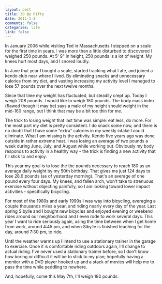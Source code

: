 ```yaml
--- 
layout: post
title: 30 By Fifty
date: 2011-1-3
comments: false
categories: life
link: false
---
```

In January 2006 while visiting Ted in Massachusetts I stepped on a scale for the first time in years. I was more than a little disturbed to discovered I weighed 250 pounds. At 5' 9" in height, 250 pounds is a lot of weight. My knees hurt most days, and I snored loudly.

In June that year I bought a scale, started tracking what I ate, and joined a kendo club near where I lived. By eliminating snacks and unnecessary calories from my diet, and vasting increasing my activity level I managed to lose 57 pounds over the next twelve months.

Since that time my weight has fluctuated, but steadily crept up. Today I weigh 208 pounds. I would like to weigh 180 pounds. The body mass index (flawed though it may be) says a male of my height should weight in the mid-160 range, but I think that may be a bit too thin for me.

The trick to losing weight that last time was simple: eat less, do more. For the most part my diet is pretty consistent. I do snack some now, and there is no doubt that I have some "extra" calories in my weekly intake I could eliminate. What I am missing is the activity. Kendo five years ago was done outside in rather extreme heat. I was losing an average of two pounds a week during June, July, and August while working out. Obviously my body responds to activity in a healthy way - the trick is finding a new activity that I'll stick to and enjoy.

This year my goal is to lose the the pounds necessary to reach 180 as an average daily weight by my 50th birthday. That gives me just 124 days to lose 28.6 pounds (as of yesterday morning). That's an average of one pound every four days. My knees, and fallen arch, won't take to strenuous exercise without objecting painfully, so I am looking toward lower impact activities - specifically bicycling.

For most of the 1980s and early 1990s I was way into bicycling, averaging a couple thousands miles a year, and riding nearly every day of the year. Last spring Sibylle and I bought new bicycles and enjoyed evening or weekend rides around our neighborhood and I even rode to work several days. This year I want to ride seriously again, using the time between when I get home from work, around 4:45 pm, and when Sibylle is finished teaching for the day, around 7:30 pm, to ride.

Until the weather warms up I intend to use a stationary trainer in the garage to exercise. Once it is comfortable riding outdoors again, I'll change to actual riding. I've never used a stationary trainer before, so I don't know how boring or difficult it will be to stick to my plan; hopefully having a monitor with a DVD player hooked up and a stack of movies will help me to pass the time while peddling to nowhere.

And, hopefully, come this May 7th, I'll weigh 180 pounds.
